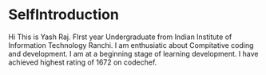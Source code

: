 # SelfIntroduction

Hi This is Yash Raj.
FIrst year Undergraduate from Indian Institute of Information Technology Ranchi.
I am enthusiatic about Compitative coding and development.
I am at a beginning stage of learning development.
I have achieved highest rating of 1672 on codechef.

